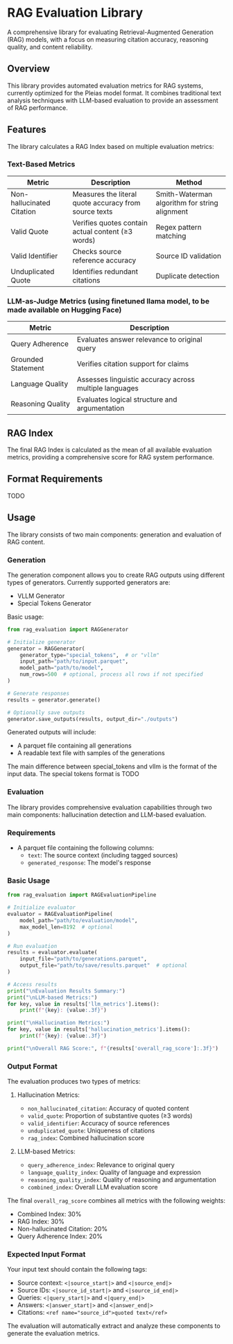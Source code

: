 # RAG Evaluation Library

A comprehensive library for evaluating Retrieval-Augmented Generation (RAG) models, with a focus on measuring citation accuracy, reasoning quality, and content reliability.

## Overview

This library provides automated evaluation metrics for RAG systems, currently optimized for the Pleias model format. It combines traditional text analysis techniques with LLM-based evaluation to provide an assessment of RAG performance.

## Features

The library calculates a RAG Index based on multiple evaluation metrics:

### Text-Based Metrics

| Metric | Description | Method |
|--------|-------------|---------|
| Non-hallucinated Citation | Measures the literal quote accuracy from source texts | Smith-Waterman algorithm for string alignment |
| Valid Quote | Verifies quotes contain actual content (≥3 words) | Regex pattern matching |
| Valid Identifier | Checks source reference accuracy | Source ID validation |
| Unduplicated Quote | Identifies redundant citations | Duplicate detection |

### LLM-as-Judge Metrics (using finetuned llama model, to be made available on Hugging Face)

| Metric | Description |
|--------|-------------|
| Query Adherence | Evaluates answer relevance to original query |
| Grounded Statement | Verifies citation support for claims |
| Language Quality | Assesses linguistic accuracy across multiple languages |
| Reasoning Quality | Evaluates logical structure and argumentation |

## RAG Index

The final RAG Index is calculated as the mean of all available evaluation metrics, providing a comprehensive score for RAG system performance.

## Format Requirements

TODO

## Usage

The library consists of two main components: generation and evaluation of RAG content.

### Generation

The generation component allows you to create RAG outputs using different types of generators. Currently supported generators are:
- VLLM Generator
- Special Tokens Generator

Basic usage:
```python
from rag_evaluation import RAGGenerator

# Initialize generator
generator = RAGGenerator(
    generator_type="special_tokens",  # or "vllm"
    input_path="path/to/input.parquet",
    model_path="path/to/model",
    num_rows=500  # optional, process all rows if not specified
)

# Generate responses
results = generator.generate()

# Optionally save outputs
generator.save_outputs(results, output_dir="./outputs")
```

Generated outputs will include:
- A parquet file containing all generations
- A readable text file with samples of the generations

The main difference between special_tokens and vllm is the format of the input data. The special tokens format is TODO

### Evaluation

The library provides comprehensive evaluation capabilities through two main components: hallucination detection and LLM-based evaluation.

### Requirements

- A parquet file containing the following columns:
  - `text`: The source context (including tagged sources)
  - `generated_response`: The model's response

### Basic Usage

```python
from rag_evaluation import RAGEvaluationPipeline

# Initialize evaluator
evaluator = RAGEvaluationPipeline(
    model_path="path/to/evaluation/model",
    max_model_len=8192  # optional
)

# Run evaluation
results = evaluator.evaluate(
    input_file="path/to/generations.parquet",
    output_file="path/to/save/results.parquet"  # optional
)

# Access results
print("\nEvaluation Results Summary:")
print("\nLLM-based Metrics:")
for key, value in results['llm_metrics'].items():
    print(f"{key}: {value:.3f}")

print("\nHallucination Metrics:")
for key, value in results['hallucination_metrics'].items():
    print(f"{key}: {value:.3f}")

print("\nOverall RAG Score:", f"{results['overall_rag_score']:.3f}")
```

### Output Format

The evaluation produces two types of metrics:

1. Hallucination Metrics:
   - `non_hallucinated_citation`: Accuracy of quoted content
   - `valid_quote`: Proportion of substantive quotes (≥3 words)
   - `valid_identifier`: Accuracy of source references
   - `unduplicated_quote`: Uniqueness of citations
   - `rag_index`: Combined hallucination score

2. LLM-based Metrics:
   - `query_adherence_index`: Relevance to original query
   - `language_quality_index`: Quality of language and expression
   - `reasoning_quality_index`: Quality of reasoning and argumentation
   - `combined_index`: Overall LLM evaluation score

The final `overall_rag_score` combines all metrics with the following weights:
- Combined Index: 30%
- RAG Index: 30%
- Non-hallucinated Citation: 20%
- Query Adherence Index: 20%

### Expected Input Format

Your input text should contain the following tags:
- Source context: `<|source_start|>` and `<|source_end|>`
- Source IDs: `<|source_id_start|>` and `<|source_id_end|>`
- Queries: `<|query_start|>` and `<|query_end|>`
- Answers: `<|answer_start|>` and `<|answer_end|>`
- Citations: `<ref name="source_id">quoted text</ref>`

The evaluation will automatically extract and analyze these components to generate the evaluation metrics.